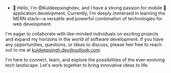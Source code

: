 - 👋 Hello, I'm @Kuldeepsinghdev, and I have a strong passion for mobile 📱 application development. Currently, I'm deeply immersed in learning the MERN stack—a versatile and powerful combination of technologies for web development.

I'm eager to collaborate with like-minded individuals on exciting projects and expand my horizons in the world of software development. If you have any opportunities, questions, or ideas to discuss, please feel free to reach out to me at kuldeepsingh.dev@outlook.com.

I'm here to connect, learn, and explore the possibilities of the ever-evolving tech landscape. Let's work together to bring innovative ideas to life.

<!---
Kuldeepsinghdev/Kuldeepsinghdev is a ✨ special ✨ repository because its `README.md` (this file) appears on your GitHub profile.
You can click the Preview link to take a look at your changes.
--->
